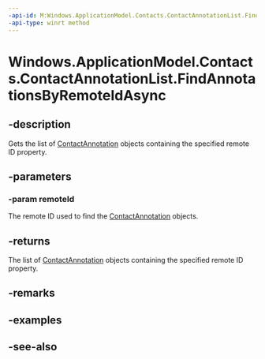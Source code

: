 ```yaml
---
-api-id: M:Windows.ApplicationModel.Contacts.ContactAnnotationList.FindAnnotationsByRemoteIdAsync(System.String)
-api-type: winrt method
---
```


<!-- Method syntax
public Windows.Foundation.IAsyncOperation<Windows.Foundation.Collections.IVectorView<Windows.ApplicationModel.Contacts.ContactAnnotation>> FindAnnotationsByRemoteIdAsync(System.String remoteId)
-->

# Windows.ApplicationModel.Contacts.ContactAnnotationList.FindAnnotationsByRemoteIdAsync

## -description
Gets the list of [ContactAnnotation](contactannotation.md) objects containing the specified remote ID property.

## -parameters
### -param remoteId
The remote ID used to find the [ContactAnnotation](contactannotation.md) objects.

## -returns
The list of [ContactAnnotation](contactannotation.md) objects containing the specified remote ID property.

## -remarks

## -examples

## -see-also
